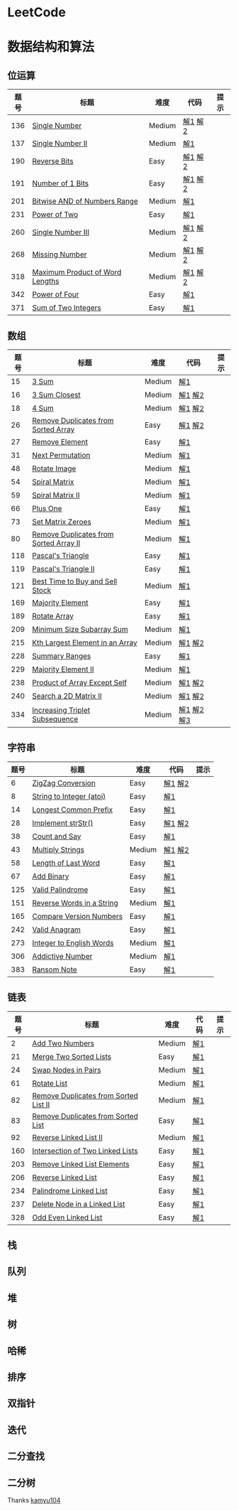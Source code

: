 LeetCode
===================

# 数据结构和算法

## 位运算

题号|          标题                   |难度    | 代码        |  提示    |
----|---------------------------------|--------|-------------|----------|
136 |[Single Number](https://leetcode.com/problems/single-number/) |Medium | [解1](./problems/136.py) [解2](./problems/136-1.py)|   |
137 |[Single Number II](https://leetcode.com/problems/single-number-ii/)|Medium |[解1](./problems/137.py)| |
190 |[Reverse Bits](https://leetcode.com/problems/reverse-bits/) |Easy |[解1](./problems/190.py) [解2](./problems/190-1.py) |          |
191 |[Number of 1 Bits](https://leetcode.com/problems/number-of-1-bits/) |Easy |[解1](./problems/191.py) [解2](./problems/191-1.py) |  |
201 |[Bitwise AND of Numbers Range](https://leetcode.com/problems/bitwise-and-of-numbers-range/)|Medium |[解1](./problems/201.py) |          |
231 |[Power of Two](https://leetcode.com/problems/power-of-two/) |Easy  |[解1](./problems/231.py)   |      |
260 |[Single Number III](https://leetcode.com/problems/single-number-iii/)  |Medium  |[解1](./problems/260.py) [解2](./problems/260-1.py)      |          |
268 |[Missing Number](https://leetcode.com/problems/missing-number/)    |Medium  |[解1](./problems/268.py) [解2](./problems/268-1.py)  |          |
318 |[Maximum Product of Word Lengths](https://leetcode.com/problems/maximum-product-of-word-lengths/) |Medium  |[解1](./problems/318.py) [解2](./problems/318-1.py)  |          |
342 |[Power of Four](https://leetcode.com/problems/power-of-four/)   |Easy    |[解1](./problems/342.py) |          |
371 |[Sum of Two Integers](https://leetcode.com/problems/sum-of-two-integers/)   |Easy    |[解1](./problems/371.py)   |          |

## 数组

题号|          标题                          |难度    | 代码        |  提示    |
----|--------------------------------------|--------|-------------|----------|
15  |[3 Sum](https://leetcode.com/problems/3sum/)                                 |Medium  |[解1](./problems/15.py)           |          |
16  |[3 Sum Closest](https://leetcode.com/problems/3sum-closest/)                         |Medium  |[解1](./problems/16.py) [解2](./problems/16-1.py)       |          |
18  |[4 Sum](https://leetcode.com/problems/4sum/)                                 |Medium  |[解1](./problems/18.py) [解2](./problems/18-1.py)      |          |
26  |[Remove Duplicates from Sorted Array](https://leetcode.com/problems/remove-duplicates-from-sorted-array/)   |Easy    |[解1](./problems/26.py) [解2](./problems/26-1.py)      |          |
27  |[Remove Element](https://leetcode.com/problems/remove-element/)                        |Easy    |[解1](./problems/27.py)          |          |
31  |[Next Permutation](https://leetcode.com/problems/remove-element/)                      |Medium  |[解1](./problems/31.py)          |          |
48  |[Rotate Image](https://leetcode.com/problems/rotate-image/)                          |Medium  |[解1](./problems/48.py)          |          |
54  |[Spiral Matrix](https://leetcode.com/problems/spiral-matrix/)                         |Medium  |[解1](./problems/54.py)          |          |
59  |[Spiral Matrix II](https://leetcode.com/problems/spiral-matrix-ii/)                      |Medium  |[解1](./problems/59.py)          |          |
66  |[Plus One](https://leetcode.com/problems/plus-one/)                              |Easy    |[解1](./problems/66.py)          |          |
73  |[Set Matrix Zeroes](https://leetcode.com/problems/set-matrix-zeroes/)                     |Medium  |[解1](./problems/73.py)          |          |
80  |[Remove Duplicates from Sorted Array II](https://leetcode.com/problems/remove-duplicates-from-sorted-array-ii/)|Medium  |[解1](./problems/80.py)          |          |
118 |[Pascal's Triangle](https://leetcode.com/problems/pascals-triangle/)                     |Easy    |[解1](./problems/118.py)          |          |
119 |[Pascal's Triangle II](https://leetcode.com/problems/pascals-triangle-ii/)                  |Easy    |[解1](./problems/119.py)          |          |
121 |[Best Time to Buy and Sell Stock](https://leetcode.com/problems/best-time-to-buy-and-sell-stock/)       |Medium  |[解1](./problems/121.py)          |          |
169 |[Majority Element](https://leetcode.com/problems/majority-element/)                      |Easy    |[解1](./problems/169.py)          |          |
189 |[Rotate Array](https://leetcode.com/problems/rotate-array/)                          |Easy    |[解1](./problems/189.py)          |          |
209 |[Minimum Size Subarray Sum](https://leetcode.com/problems/minimum-size-subarray-sum/)             |Medium  |[解1](./problems/209.py)          |          |
215 |[Kth Largest Element in an Array](https://leetcode.com/problems/kth-largest-element-in-an-array/)       |Medium  |[解1](./problems/215.py) [解2](./problems/215-1.py)      |          |
228 |[Summary Ranges](https://leetcode.com/problems/summary-ranges/)                        |Easy    |[解1](./problems/228.py)          |          |
229 |[Majority Element II](https://leetcode.com/problems/majority-element-ii/)                   |Medium  |[解1](./problems/229.py)          |          |
238 |[Product of Array Except Self](https://leetcode.com/problems/product-of-array-except-self/)          |Medium  |[解1](./problems/238.py) [解2](./problems/238-1.py)      |          |
240 |[Search a 2D Matrix II](https://leetcode.com/problems/search-a-2d-matrix-ii/)                 |Medium  |[解1](./problems/240.py) [解2](./problems/240-1.py)      |           |
334 |[Increasing Triplet Subsequence](https://leetcode.com/problems/increasing-triplet-subsequence/)        |Medium  |[解1](./problems/334.py) [解2](./problems/334-1.py) [解3](./problems/334-2.py)   |           |

## 字符串

题号|          标题                          |难度    | 代码        |  提示    |
----|--------------------------------------|--------|-------------|----------|
6  |[ZigZag Conversion](https://leetcode.com/problems/zigzag-conversion/) |Easy  |[解1](./problems/6.py) [解2](./problems/6-2.py) |      |
8  |[String to Integer (atoi)](https://leetcode.com/problems/string-to-integer-atoi/) |Easy  |[解1](./problems/8.py)  |          |
14 |[Longest Common Prefix](https://leetcode.com/problems/longest-common-prefix/)    |Easy  |[解1](./problems/14.py)  |          |
28  |[Implement strStr()](https://leetcode.com/problems/implement-strstr/)   |Easy    |[解1](./problems/28.py) [解2](./problems/28-1.py)      |          |
38  |[Count and Say](https://leetcode.com/problems/count-and-say/)           |Easy    |[解1](./problems/38.py)          |          |
43  |[Multiply Strings](https://leetcode.com/problems/multiply-strings/)     |Medium  |[解1](./problems/43.py) [解2](./problems/43-1.py)   |          |
58  |[Length of Last Word](https://leetcode.com/problems/length-of-last-word/)    |Easy  |[解1](./problems/58.py)          |          |
67  |[Add Binary](https://leetcode.com/problems/add-binary/)  |Easy  |[解1](./problems/67.py)          |          |
125 |[Valid Palindrome](https://leetcode.com/problems/valid-palindrome/)  |Easy    |[解1](./problems/125.py)          |          |
151 |[Reverse Words in a String](https://leetcode.com/problems/reverse-words-in-a-string/)   |Medium  |[解1](./problems/151.py)          |          |
165 |[Compare Version Numbers](https://leetcode.com/problems/compare-version-numbers/)|Easy  |[解1](./problems/165.py)          |          |
242 |[Valid Anagram](https://leetcode.com/problems/valid-anagram/)    |Easy    |[解1](./problems/242.py)          |          |
273 |[Integer to English Words](https://leetcode.com/problems/integer-to-english-words/)   |Medium    |[解1](./problems/273.py)          |          |
306 |[Addictive Number](https://leetcode.com/problems/additive-number/)       |Medium  |[解1](./problems/306.py)          |          |
383 |[Ransom Note](https://leetcode.com/problems/ransom-note/)             |Easy    |[解1](./problems/383.py)          |          |

## 链表

题号|          标题                          |难度    | 代码        |  提示    |
----|--------------------------------------|--------|-------------|----------|
2  |[Add Two Numbers](https://leetcode.com/problems/add-two-numbers/) |Medium  |[解1](./problems/2.py) |      |
21 |[Merge Two Sorted Lists](https://leetcode.com/problems/merge-two-sorted-lists/) |Easy  |[解1](./problems/21.py)  |          |
24 |[Swap Nodes in Pairs](https://leetcode.com/problems/swap-nodes-in-pairs/)    |Medium  |[解1](./problems/24.py)  |          |
61  |[Rotate List](https://leetcode.com/problems/rotate-list/)   |Medium    |[解1](./problems/61.py)   |          |
82  |[Remove Duplicates from Sorted List II](https://leetcode.com/problems/remove-duplicates-from-sorted-list-ii/)   |Medium    |[解1](./problems/82.py)          |          |
83  |[Remove Duplicates from Sorted List](https://leetcode.com/problems/remove-duplicates-from-sorted-list/)     |Easy  |[解1](./problems/83.py) |          |
92  |[Reverse Linked List II](https://leetcode.com/problems/reverse-linked-list-ii/)    |Medium  |[解1](./problems/92.py)          |          |
160  |[Intersection of Two Linked Lists](https://leetcode.com/problems/intersection-of-two-linked-lists/)  |Easy  |[解1](./problems/160.py)          |          |
203 |[Remove Linked List Elements](https://leetcode.com/problems/remove-linked-list-elements/)  |Easy    |[解1](./problems/203.py)          |          |
206 |[Reverse Linked List](https://leetcode.com/problems/reverse-linked-list/)   |Easy  |[解1](./problems/206.py)          |          |
234 |[Palindrome Linked List](https://leetcode.com/problems/palindrome-linked-list/)|Easy  |[解1](./problems/234.py)          |          |
237 |[Delete Node in a Linked List](https://leetcode.com/problems/delete-node-in-a-linked-list/)    |Easy    |[解1](./problems/237.py)          |          |
328 |[Odd Even Linked List](https://leetcode.com/problems/odd-even-linked-list/)   |Easy    |[解1](./problems/328.py)          |          |

## 栈
## 队列
## 堆
## 树
## 哈稀
## 排序
## 双指针
## 迭代
## 二分查找
## 二分树

Thanks [kamyu104](https://github.com/kamyu104/LeetCode)